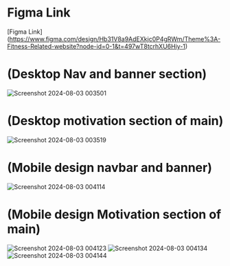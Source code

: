 # Figma Link 

[Figma Link] (https://www.figma.com/design/Hb31V8a9AdEXkjc0P4gRWm/Theme%3A-Fitness-Related-website?node-id=0-1&t=497wT8tcrhXU6Hiy-1)
# (Desktop Nav and banner section)
![Screenshot 2024-08-03 003501](https://github.com/user-attachments/assets/638cf38f-0c3a-4db2-9189-6b78a8639244)
# (Desktop motivation section of main)
![Screenshot 2024-08-03 003519](https://github.com/user-attachments/assets/aa421145-863c-4916-84a6-846a901f2a47)
# (Mobile design navbar and banner)
![Screenshot 2024-08-03 004114](https://github.com/user-attachments/assets/7382848e-cfdc-492e-bc08-5050f2ea7d7b)
# (Mobile design Motivation section of main)
![Screenshot 2024-08-03 004123](https://github.com/user-attachments/assets/75e574f2-592b-4ac8-a046-ff4cca6b4814)
![Screenshot 2024-08-03 004134](https://github.com/user-attachments/assets/13330fd5-ab69-4235-a206-102c1db6332e)
![Screenshot 2024-08-03 004144](https://github.com/user-attachments/assets/6bf0cad4-16fe-477d-9220-e3aa402a2cef)
#
